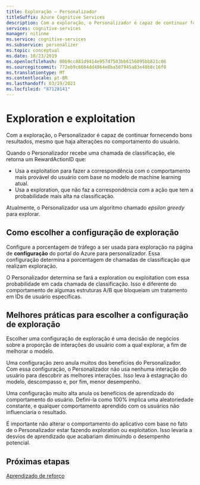 ```yaml
---
title: Exploração – Personalizador
titleSuffix: Azure Cognitive Services
description: Com a exploração, o Personalizador é capaz de continuar fornecendo bons resultados, mesmo que haja alterações no comportamento do usuário. Escolher uma configuração de exploração é uma decisão de negócios sobre a proporção de interações do usuário com a qual explorar, a fim de melhorar o modelo.
services: cognitive-services
manager: nitinme
ms.service: cognitive-services
ms.subservice: personalizer
ms.topic: conceptual
ms.date: 10/23/2019
ms.openlocfilehash: 00b9cc881d9414e957d7503bb6156095bb821c06
ms.sourcegitcommit: 772eb9c6684dd4864e0ba507945a83e48b8c16f0
ms.translationtype: MT
ms.contentlocale: pt-BR
ms.lasthandoff: 03/19/2021
ms.locfileid: "87128141"
---
```

# <a name="exploration-and-exploitation"></a>Exploration e exploitation

Com a exploração, o Personalizador é capaz de continuar fornecendo bons resultados, mesmo que haja alterações no comportamento do usuário.

Quando o Personalizador recebe uma chamada de classificação, ele retorna um RewardActionID que:
* Usa a exploitation para fazer a correspondência com o comportamento mais provável do usuário com base no modelo de machine learning atual.
* Usa a exploration, que não faz a correspondência com a ação que tem a probabilidade mais alta na classificação.

Atualmente, o Personalizador usa um algoritmo chamado *epsilon greedy* para explorar. 

## <a name="choosing-an-exploration-setting"></a>Como escolher a configuração de exploração

Configure a porcentagem de tráfego a ser usada para exploração na página de **configuração** do portal do Azure para personalizador. Essa configuração determina a porcentagem de chamadas de classificação que realizam exploração. 

O Personalizador determina se fará a exploration ou exploitation com essa probabilidade em cada chamada de classificação. Isso é diferente do comportamento de algumas estruturas A/B que bloqueiam um tratamento em IDs de usuário específicas.

## <a name="best-practices-for-choosing-an-exploration-setting"></a>Melhores práticas para escolher a configuração de exploração

Escolher uma configuração de exploração é uma decisão de negócios sobre a proporção de interações do usuário com a qual explorar, a fim de melhorar o modelo. 

Uma configuração zero anula muitos dos benefícios do Personalizador. Com essa configuração, o Personalizador não usa nenhuma interação do usuário para descobrir as melhores interações. Isso leva à estagnação do modelo, descompasso e, por fim, menor desempenho.

Uma configuração muito alta anula os benefícios de aprendizado do comportamento do usuário. Defini-la como 100% implica uma aleatoriedade constante, e qualquer comportamento aprendido com os usuários não influenciaria o resultado.

É importante não alterar o comportamento do aplicativo com base no fato de o Personalizador estar fazendo exploration ou exploitation. Isso levaria a desvios de aprendizado que acabariam diminuindo o desempenho potencial.

## <a name="next-steps"></a>Próximas etapas

[Aprendizado de reforço](concepts-reinforcement-learning.md) 